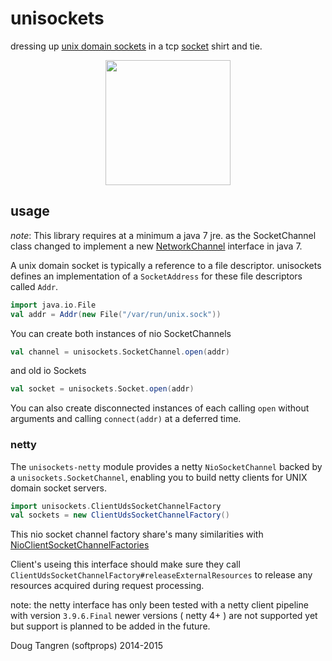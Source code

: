 # unisockets

dressing up [unix domain sockets](http://en.wikipedia.org/wiki/Unix_domain_socket) in a tcp [socket](http://docs.oracle.com/javase/7/docs/api/java/nio/channels/SocketChannel.html) shirt and tie.

<p align="center">
  <img height="200" src="https://rawgit.com/softprops/unisockets/master/us.svg"/>
</p>


## usage

_note_: This library requires at a minimum a java 7 jre. as the SocketChannel class changed to implement a new [NetworkChannel](http://docs.oracle.com/javase/7/docs/api/java/nio/channels/NetworkChannel.html) interface in java 7.

A unix domain socket is typically a reference to a file descriptor. unisockets defines an implementation of a `SocketAddress` for
these file descriptors called `Addr`.

```scala
import java.io.File
val addr = Addr(new File("/var/run/unix.sock"))
```

You can create both instances of nio SocketChannels

```scala
val channel = unisockets.SocketChannel.open(addr)
```

and old io Sockets

```scala
val socket = unisockets.Socket.open(addr)
```

You can also create disconnected instances of each calling `open` without arguments and calling `connect(addr)` at a deferred time.

### netty

The `unisockets-netty` module provides a netty `NioSocketChannel` backed by a `unisockets.SocketChannel`, enabling you to
build netty clients for UNIX domain socket servers.

```scala 
import unisockets.ClientUdsSocketChannelFactory
val sockets = new ClientUdsSocketChannelFactory()
```

This nio socket channel factory share's many similarities with [NioClientSocketChannelFactories](http://netty.io/3.10/api/org/jboss/netty/channel/socket/nio/NioClientSocketChannelFactory.html)

Client's useing this interface should make sure they call `ClientUdsSocketChannelFactory#releaseExternalResources` to release any resources 
acquired during request processing.

note: the netty interface has only been tested with a netty client pipeline with version `3.9.6.Final` newer versions ( netty 4+ ) are not supported yet but support is planned to be added in the future.

Doug Tangren (softprops) 2014-2015
